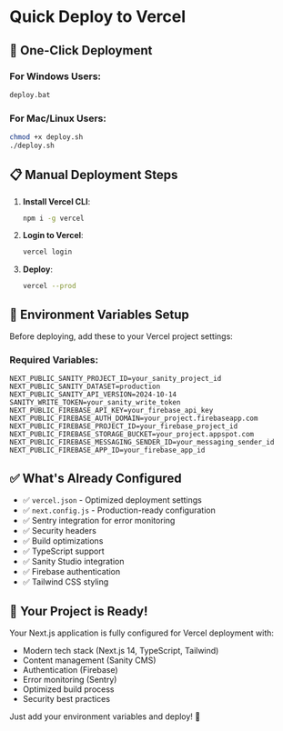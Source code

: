 # Quick Deploy to Vercel

## 🚀 One-Click Deployment

### For Windows Users:
```bash
deploy.bat
```

### For Mac/Linux Users:
```bash
chmod +x deploy.sh
./deploy.sh
```

## 📋 Manual Deployment Steps

1. **Install Vercel CLI**:
   ```bash
   npm i -g vercel
   ```

2. **Login to Vercel**:
   ```bash
   vercel login
   ```

3. **Deploy**:
   ```bash
   vercel --prod
   ```

## 🔧 Environment Variables Setup

Before deploying, add these to your Vercel project settings:

### Required Variables:
```
NEXT_PUBLIC_SANITY_PROJECT_ID=your_sanity_project_id
NEXT_PUBLIC_SANITY_DATASET=production
NEXT_PUBLIC_SANITY_API_VERSION=2024-10-14
SANITY_WRITE_TOKEN=your_sanity_write_token
NEXT_PUBLIC_FIREBASE_API_KEY=your_firebase_api_key
NEXT_PUBLIC_FIREBASE_AUTH_DOMAIN=your_project.firebaseapp.com
NEXT_PUBLIC_FIREBASE_PROJECT_ID=your_firebase_project_id
NEXT_PUBLIC_FIREBASE_STORAGE_BUCKET=your_project.appspot.com
NEXT_PUBLIC_FIREBASE_MESSAGING_SENDER_ID=your_messaging_sender_id
NEXT_PUBLIC_FIREBASE_APP_ID=your_firebase_app_id
```

## ✅ What's Already Configured

- ✅ `vercel.json` - Optimized deployment settings
- ✅ `next.config.js` - Production-ready configuration
- ✅ Sentry integration for error monitoring
- ✅ Security headers
- ✅ Build optimizations
- ✅ TypeScript support
- ✅ Sanity Studio integration
- ✅ Firebase authentication
- ✅ Tailwind CSS styling

## 🎯 Your Project is Ready!

Your Next.js application is fully configured for Vercel deployment with:
- Modern tech stack (Next.js 14, TypeScript, Tailwind)
- Content management (Sanity CMS)
- Authentication (Firebase)
- Error monitoring (Sentry)
- Optimized build process
- Security best practices

Just add your environment variables and deploy! 🚀 